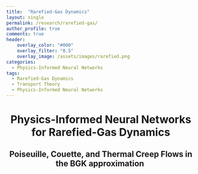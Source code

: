 ```yaml
---
title:  "Rarefied-Gas Dynamics"
layout: single
permalink: /research/rarefied-gas/
author_profile: true
comments: true
header:
    overlay_color: "#000"
    overlay_filter: "0.5"
    overlay_image: /assets/images/rarefied.png
categories:
  - Physics-Informed Neural Networks
tags:
  - Rarefied-Gas Dynamics
  - Transport Theory
  - Physics-Informed Neural Networks
---
```


<h1 style="text-align: center;">Physics-Informed Neural Networks for Rarefied-Gas Dynamics</h1>
<h2 style="text-align: center;">Poiseuille, Couette, and Thermal Creep Flows in the BGK approximation&nbsp;</h2>

<font size="2">
</font>